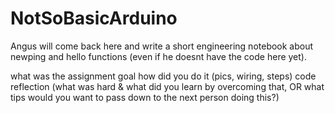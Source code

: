 # NotSoBasicArduino

Angus will come back here and write a short engineering notebook about newping and hello functions
(even if he doesnt have the code here yet).

what was the assignment goal
how did you do it (pics, wiring, steps)
code
reflection (what was hard & what did you learn by overcoming that, OR what tips would you want to pass down to the next person doing this?)
